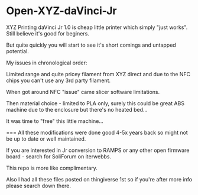 # Open-XYZ-daVinci-Jr

XYZ Printing daVinci Jr 1.0 is cheap little printer which simply "just works". Still believe it's good for beginers.

But quite quickly you will start to see it's short comings and untapped potential.

My issues in chronological order:

Limited range and quite pricey filament from XYZ direct and due to the NFC chips you can't use any 3rd party filament.

When got around NFC "issue" came slicer software limitations.

Then material choice - limited to PLA only, surely this could be great ABS machine due to the enclosure but there's no heated bed...

It was time to "free" this little machine...

=== All these modifications were done good 4-5x years back so might not be up to date or well maintained.

If you are interested in Jr conversion to RAMPS or any other open firmware board - search for SoliForum on iterwebbs.

This repo is more like complimentary.

Also I had all these files posted on thingiverse 1st so if you're after more info please search down there.


